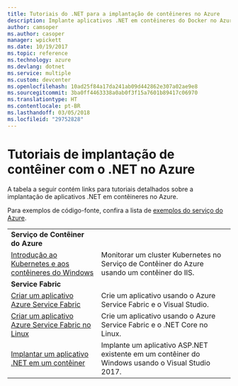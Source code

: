 ```yaml
---
title: Tutoriais do .NET para a implantação de contêineres no Azure
description: Implante aplicativos .NET em contêineres do Docker no Azure e dimensione-os com CD/SO, Mesos ou Kubernetes.
author: camsoper
ms.author: casoper
manager: wpickett
ms.date: 10/19/2017
ms.topic: reference
ms.technology: azure
ms.devlang: dotnet
ms.service: multiple
ms.custom: devcenter
ms.openlocfilehash: 10ad25f84a17da241ab09d442862e307a02ae9e8
ms.sourcegitcommit: 3ba0ff4463338a0ab0f3f15a7601b89417c06970
ms.translationtype: HT
ms.contentlocale: pt-BR
ms.lasthandoff: 03/05/2018
ms.locfileid: "29752828"
---
```

# <a name="container-deployment-tutorials-with-net-on-azure"></a>Tutoriais de implantação de contêiner com o .NET no Azure

A tabela a seguir contém links para tutoriais detalhados sobre a implantação de aplicativos .NET em contêineres no Azure.

Para exemplos de código-fonte, confira a lista de [exemplos do serviço do Azure](https://azure.microsoft.com/resources/samples/?platform=dotnet).

| | |
|---|---|
| **Serviço de Contêiner do Azure** ||
| [Introdução ao Kubernetes e aos contêineres do Windows][1] | Monitorar um cluster Kubernetes no Serviço de Contêiner do Azure usando um contêiner do IIS.
|**Service Fabric**| |
| [Criar um aplicativo Azure Service Fabric][2] | Crie um aplicativo usando o Azure Service Fabric e o Visual Studio. | 
| [Criar um aplicativo Azure Service Fabric no Linux][3] | Crie um aplicativo usando o Azure Service Fabric e o .NET Core no Linux. | 
| [Implantar um aplicativo .NET em um contêiner][4] | Implante um aplicativo ASP.NET existente em um contêiner do Windows usando o Visual Studio 2017.  |

[1]: /azure/container-service/container-service-kubernetes-windows-walkthrough
[2]: /azure/service-fabric/service-fabric-create-your-first-application-in-visual-studio
[3]: /azure/service-fabric/service-fabric-get-started-containers
[4]: /azure/service-fabric/service-fabric-host-app-in-a-container
